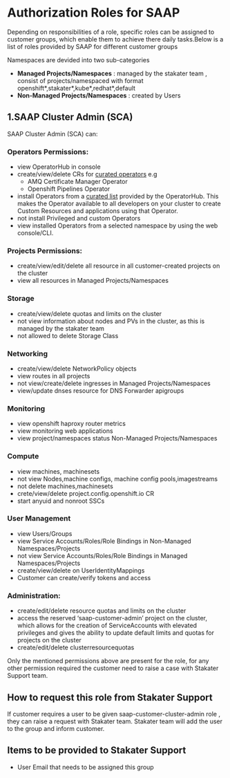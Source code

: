 # Authorization Roles for SAAP

Depending on responsibilities of a role, specific roles can be assigned to customer groups, which enable them to achieve there daily tasks.Below is a list of roles provided by SAAP for different customer groups

Namespaces are devided into two sub-categories
- **Managed Projects/Namespaces** : managed by the stakater team , consist of projects/namespaced with format openshift*,stakater*,kube*,redhat*,default
- **Non-Managed Projects/Namespaces** : created by Users
## 1.SAAP Cluster Admin (SCA)

SAAP Cluster Admin (SCA) can:
###  Operators Permissions:
- view OperatorHub in console
- create/view/delete CRs for [curated operators](https://docs.cloud.stakater.com/content/sre/authentication-authorization/curated-list-operators.html) e.g
  - AMQ Certificate Manager Operator
  - Openshift Pipelines Operator
- install Operators from a [curated list](https://docs.cloud.stakater.com/content/sre/authentication-authorization/curated-list-operators.html) provided by the OperatorHub. This makes the Operator available to all developers on your cluster to create Custom Resources and applications using that Operator.
- not install Privileged and custom Operators
- view installed Operators from a selected namespace by using the web console/CLI.
###  Projects Permissions:
- create/view/edit/delete all resource in all customer-created projects on the cluster
- view all resources in Managed Projects/Namespaces
### Storage
- create/view/delete quotas and limits on the cluster
- not view information about nodes and PVs in the cluster, as this is managed by the stakater team
- not allowed to delete Storage Class
### Networking
- create/view/delete NetworkPolicy objects
- view routes in all projects
- not view/create/delete ingresses in Managed Projects/Namespaces 
- view/update dnses resource for DNS Forwarder apigroups
### Monitoring
- view openshift haproxy router metrics
- view monitoring web applications
- view project/namespaces status Non-Managed Projects/Namespaces
### Compute
- view  machines, machinesets
- not view Nodes,machine configs, machine config pools,imagestreams
- not delete machines,machinesets
- crete/view/delete project.config.openshift.io CR
- start anyuid and nonroot SSCs
###  User Management
- view Users/Groups
- view Service Accounts/Roles/Role Bindings in Non-Managed Namespaces/Projects
- not view Service Accounts/Roles/Role Bindings in Managed Namespaces/Projects 
- create/view/delete on UserIdentityMappings
- Customer can create/verify tokens and access
### Administration:
- create/edit/delete resource quotas and limits on the cluster
- access the reserved ‘saap-customer-admin’ project on the cluster, which allows for the creation of ServiceAccounts with elevated privileges and gives the ability to update default limits and quotas for projects on the cluster
- create/edit/delete clusterresourcequotas  

Only the mentioned permissions above are present for the role, for any other permission required the customer need to raise a case with Stakater Support team.

## How to request this role from Stakater Support
If customer requires a user to be given saap-customer-cluster-admin role , they can raise a request with Stakater team. Stakater team will add the user to the group and inform customer.
## Items to be provided to Stakater Support
- User Email that needs to be assigned this group